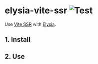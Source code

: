 # elysia-vite-ssr ![Test](https://github.com/timnghg/elysia-vite-ssr/actions/workflows/main.yml/badge.svg)

Use [Vite SSR](https://vitejs.dev/guide/ssr.html) with [Elysia](https://elysiajs.com/).

## 1. Install

## 2. Use

